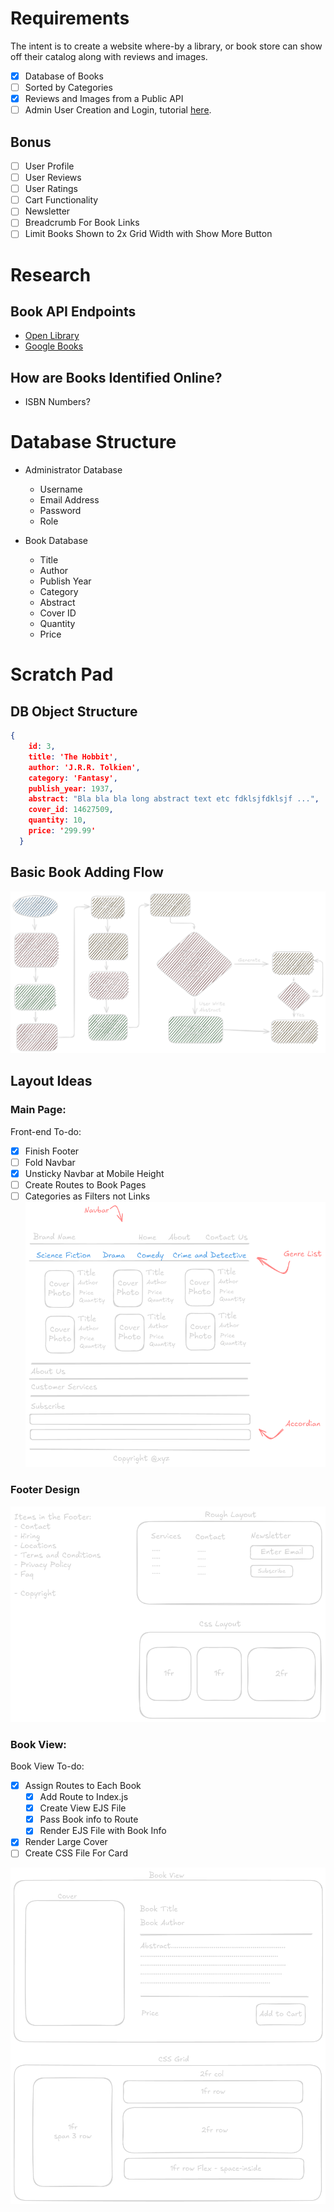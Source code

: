 # Requirements

The intent is to create a website where-by a library, or book store can show off their catalog along with reviews and images. 

- [x] Database of Books
- [ ] Sorted by Categories
- [x] Reviews and Images from a Public API
- [ ] Admin User Creation and Login, tutorial [here](https://www.youtube.com/watch?v=Nlg0JrUt0qg).
## Bonus

- [ ] User Profile
- [ ] User Reviews
- [ ] User Ratings
- [ ] Cart Functionality
- [ ] Newsletter
- [ ] Breadcrumb For Book Links
- [ ] Limit Books Shown to 2x Grid Width with Show More Button
# Research

## Book API Endpoints

- [Open Library](https://openlibrary.org/developers/api)
- [Google Books](https://developers.google.com/books)
## How are Books Identified Online?

- ISBN Numbers?
# Database Structure

- Administrator Database
	- Username
	- Email Address
	- Password
	- Role

- Book Database
	- Title
	- Author
	- Publish Year
	- Category
	- Abstract
	- Cover ID
	- Quantity
	- Price
# Scratch Pad
## DB Object Structure

```json
{
    id: 3,
    title: 'The Hobbit',
    author: 'J.R.R. Tolkien',
    category: 'Fantasy',
    publish_year: 1937,
    abstract: "Bla bla bla long abstract text etc fdklsjfdklsjf ...",
    cover_id: 14627509,
    quantity: 10,
    price: '299.99'
  }
```
## Basic Book Adding Flow

![](Pictures/Book%20Add%20Flow.png)

## Layout Ideas
### Main Page:

Front-end To-do:
- [x] Finish Footer
- [ ] Fold Navbar
- [x] Unsticky Navbar at Mobile Height
- [ ] Create Routes to Book Pages
- [ ] Categories as Filters not Links
![](Pictures/Front%20Page.png)
### Footer Design

![](Pictures/Footer%20Design.png)

### Book View:

Book View To-do:

- [x] Assign Routes to Each Book
	- [x] Add Route to Index.js
	- [x] Create View EJS File
	- [x] Pass Book info to Route
	- [x] Render EJS File with Book Info
- [x] Render Large Cover
- [ ] Create CSS File For Card

![](Pictures/Book%20View.png)
